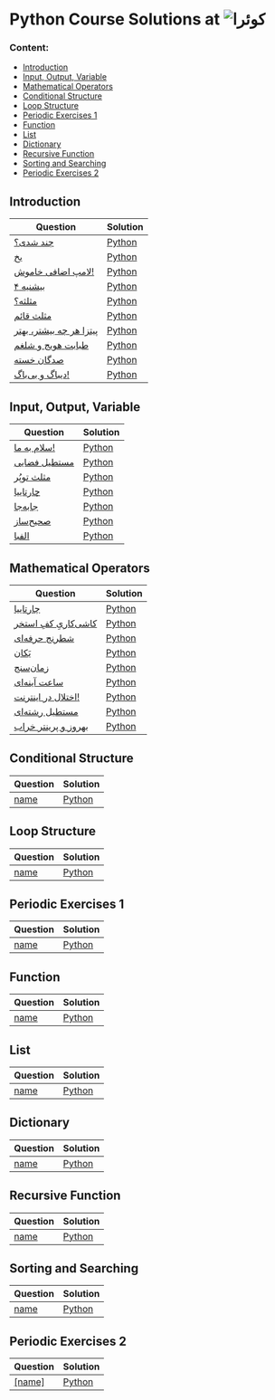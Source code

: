 # Python Course Solutions at ![کوئرا](https://user-images.githubusercontent.com/49264993/137637114-e0687e95-08eb-4181-98b0-56fe515f6bc7.png)
### Content:
  - [Introduction](#introduction)
  - [Input, Output, Variable](#input-output-variable)
  - [Mathematical Operators](#mathematical-operators)
  - [Conditional Structure](#conditional-structure)
  - [Loop Structure](#loop-structure)
  - [Periodic Exercises 1](#periodic-exercises-1)
  - [Function](#function)
  - [List](#list)
  - [Dictionary](#dictionary)
  - [Recursive Function](#recursive-function)
  - [Sorting and Searching](#sorting-and-searching)
  - [Periodic Exercises 2](#periodic-exercises-2)


## Introduction
Question | Solution
 --- | ---
[چند شدی؟](https://quera.org/college/12547/chapter/46823/lesson/159616/) | [Python](#) |
[یخ](https://quera.org/college/12547/chapter/46823/lesson/162871/) | [Python](#) |
[لامپ اضافی خاموش!](https://quera.org/college/12547/chapter/46823/lesson/159615/) | [Python](#) |
[بیشنیه ۴](https://quera.org/college/12547/chapter/46823/lesson/162889/) | [Python](#) |
[مثلثه؟](https://quera.org/college/12547/chapter/46823/lesson/159769/) | [Python](#) |
[مثلث قائم](https://quera.org/college/12547/chapter/46823/lesson/159770/) | [Python](#) |
[پیتزا هر چه بیشتر، بهتر](https://quera.org/college/12547/chapter/46823/lesson/162886/) | [Python](#) |
[طبابت هویج و شلغم](https://quera.org/college/12547/chapter/46823/lesson/162882/) | [Python](#) |
[صدگان خسته](https://quera.org/college/12547/chapter/46823/lesson/162887/) | [Python](#) |
[دیباگ و بی‌باگ!](https://quera.org/college/12547/chapter/46823/lesson/159498/) | [Python](#) |

## Input, Output, Variable
Question | Solution
 --- | ---
[سلام به ما!](<https://quera.org/college/12547/chapter/46821/lesson/158717/>) | [Python](#) |
[مستطیل فضایی](<https://quera.org/college/12547/chapter/46821/lesson/158719/>) | [Python](#) |
[مثلث توپُر](<https://quera.org/college/12547/chapter/46821/lesson/158720/>) | [Python](#) |
[چارتاییا](<https://quera.org/college/12547/chapter/46821/lesson/159157/>) | [Python](#) |
[جابه‌جا](<https://quera.org/college/12547/chapter/46821/lesson/163186/>) | [Python](#) |
[صحیح‌ساز](https://quera.org/college/12547/chapter/46821/lesson/159166/) | [Python](#) |
[الفبا](https://quera.org/college/12547/chapter/46821/lesson/179815/) | [Python](#) |

## Mathematical Operators
Question | Solution
 --- | ---
[چارتاییا](https://quera.org/college/12547/chapter/46822/lesson/162856/) | [Python](#) |
[کاشی‌کاریِ کفِ استخر](<https://quera.org/college/12547/chapter/46822/lesson/162857/>) | [Python](#) |
[شطرنج حرفه‌ای](<https://quera.org/college/12547/chapter/46822/lesson/162858/>) | [Python](#) |
[یَکان](https://quera.org/college/12547/chapter/46822/lesson/159475/) | [Python](#) |
[زمان‌سنج](https://quera.org/college/12547/chapter/46822/lesson/159476/) | [Python](#) |
[ساعت آینه‌ای](https://quera.org/college/12547/chapter/46822/lesson/162866/) | [Python](#) |
[اختلال در اینترنت!](<https://quera.org/college/12547/chapter/46822/lesson/162869/>) | [Python](#) |
[مستطیل رشته‌ای](<https://quera.org/college/12547/chapter/46822/lesson/159477/>) | [Python](#) |
[بهروز و پرینتر خراب](https://quera.org/college/12547/chapter/46822/lesson/162868/) | [Python](#) |

## Conditional Structure
Question | Solution
 --- | ---
[name](#) | [Python](#) |

## Loop Structure
Question | Solution
 --- | ---
[name](#) | [Python](#) |


## Periodic Exercises 1
Question | Solution
 --- | ---
[name](#) | [Python](#) |


## Function
Question | Solution
 --- | ---
[name](#) | [Python](#) |

## List
Question | Solution
 --- | ---
[name](#) | [Python](#) |

## Dictionary
Question | Solution
 --- | ---
[name](#) | [Python](#) |

## Recursive Function
Question | Solution
 --- | ---
[name](#) | [Python](#) |

## Sorting and Searching
Question | Solution
 --- | ---
[name](#) | [Python](#) |

## Periodic Exercises 2
Question | Solution
 --- | ---
[[name]](#) | [Python](#) |
